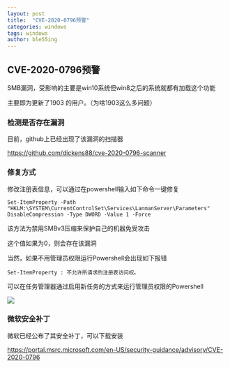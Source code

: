 ```yaml
---
layout: post
title:  "CVE-2020-0796预警"
categories: windows
tags: windows 
author: ble55ing
---
```


## CVE-2020-0796预警

SMB漏洞，受影响的主要是win10系统但win8之后的系统就都有加载这个功能

主要即为更新了1903 的用户。（为啥1903这么多问题）

### 检测是否存在漏洞

目前，github上已经出现了该漏洞的扫描器

https://github.com/dickens88/cve-2020-0796-scanner

### 修复方式

修改注册表信息，可以通过在powershell输入如下命令一键修复

```
Set-ItemProperty -Path "HKLM:\SYSTEM\CurrentControlSet\Services\LanmanServer\Parameters" DisableCompression -Type DWORD -Value 1 -Force
```

该方法为禁用SMBv3压缩来保护自己的机器免受攻击

这个值如果为0，则会存在该漏洞

当然，如果不用管理员权限运行Powershell会出现如下报错

```Set-ItemProperty : 不允许所请求的注册表访问权。```

可以在任务管理器通过启用新任务的方式来运行管理员权限的Powershell

![](https://raw.githubusercontent.com/ble55ing/PicGo/master/%E5%BE%AE%E4%BF%A1%E6%88%AA%E5%9B%BE_20200316185000.png)

### 微软安全补丁

微软已经公布了其安全补丁，可以下载安装

https://portal.msrc.microsoft.com/en-US/security-guidance/advisory/CVE-2020-0796